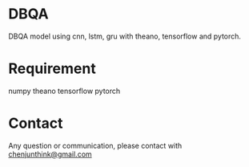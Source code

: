# DBQA
DBQA model using cnn, lstm, gru with theano, tensorflow and pytorch.
# Requirement
numpy theano tensorflow pytorch
# Contact
Any question or communication, please contact with chenjunthink@gmail.com
